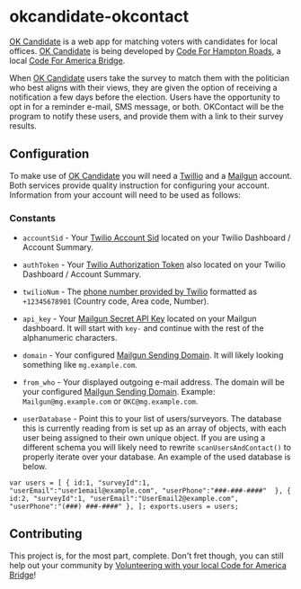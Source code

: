 # okcandidate-okcontact

[OK Candidate](https://www.github.com/Code4HR/okcandidate) is a web app for matching voters with candidates for local offices.  [OK Candidate](https://www.github.com/Code4HR/okcandidate) is being developed by [Code For Hampton Roads](https://www.github.com/Code4HR), a local [Code For America Bridge](http://brigade.codeforamerica.com/brigade/). 


When [OK Candidate](https://www.github.com/Code4HR/okcandidate) users take the survey to match them with the politician who best aligns with their views, they are given the option of receiving a notification a few days before the election.  Users have the opportunity to opt in for a reminder e-mail, SMS message, or both.  OKContact will be the program to notify these users, and provide them with a link to their survey results.

## Configuration
To make use of [OK Candidate](https://www.github.com/Code4HR/okcandidate) you will need a [Twillio](https://www.twilio.com) and a [Mailgun](https://www.mailgun.com) account.  Both services provide quality instruction for configuring your account.  Information from your account will need to be used as follows:

### Constants
* `accountSid` - Your [Twilio Account Sid](https://www.twilio.com/console) located on your Twilio Dashboard / Account Summary.

* `authToken` - Your [Twilio Authorization Token](https://www.twilio.com/console) also located on your Twilio Dashboard / Account Summary.

* `twilioNum` - The [phone number provided by Twilio](https://www.twilio.com/console/phone-numbers/incoming) formatted as `+12345678901` (Country code, Area code, Number).

* `api_key` - Your [Mailgun Secret API Key](https://mailgun.com/app/dashboard) located on your Mailgun dashboard.  It will start with `key-` and continue with the rest of the alphanumeric characters.

* `domain` - Your configured [Mailgun Sending Domain](https://mailgun.com/app/dashboard).  It will likely looking something like `mg.example.com`.

* `from_who` - Your displayed outgoing e-mail address.  The domain will be your configured [Mailgun Sending Domain](https://mailgun.com/app/dashboard).  Example: `Mailgun@mg.example.com` or `OKC@mg.example.com`.  

* `userDatabase` - Point this to your list of users/surveyors.  The database this is currently reading from is set up as an array of objects, with each user being assigned to their own unique object.  If you are using a different schema you will likely need to rewrite `scanUsersAndContact()` to properly iterate over your database.  An example of the used database is below.

`var users = [
    {
        id:1,
        "surveyId":1,
        "userEmail":"user1email@example.com",
        "userPhone":"###-###-####" 
    },
    {
        id:2,
        "surveyId":1,
        "userEmail":"UserEmail2@example.com",
        "userPhone":"(###) ###-####"
    },
];
exports.users = users;
`
## Contributing
This project is, for the most part, complete.  Don't fret though, you can still help out your community by [Volunteering with your local Code for America Bridge](https://www.codeforamerica.org/join-us/volunteer-with-us)!  

